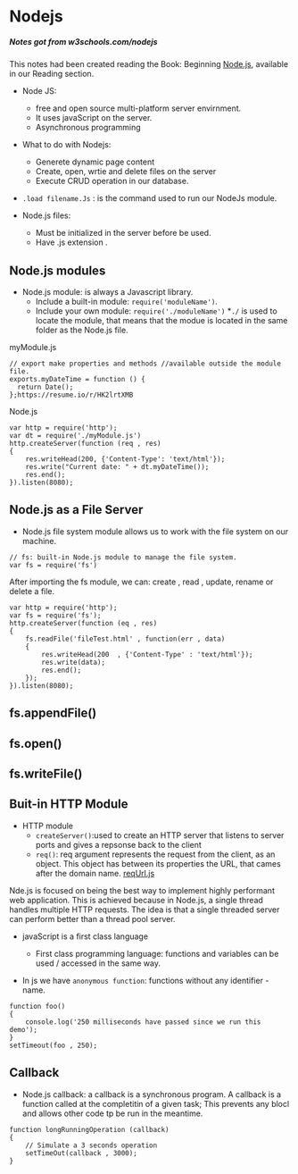 # Nodejs
##### Notes got from w3schools.com/nodejs

This notes had been created reading the Book: Beginning [Node.js](../Readings/BeginningNode.js.pdf), available in our Reading section.

* Node JS:
    * free and open source multi-platform server envirnment.
    * It uses javaScript on the server.
    * Asynchronous programming

* What to do with Nodejs:
    * Generete dynamic page content
    * Create, open, wrtie and delete files on the server
    * Execute CRUD operation in our database.

* ```.load filename.Js``` : is the command used to run our NodeJs module.

* Node.js files:    
    * Must be initialized in the server before be used.
    * Have .js extension .


## Node.js modules

* Node.js module: is always a Javascript library.
    * Include a built-in module: ```require('moduleName')```.
    * Include your own module:
    ```require('./moduleName')```
        *```./``` is used to locate the module, that means that the modue is located in the same folder as the Node.js file.  

myModule.js
```
// export make properties and methods //available outside the module file.
exports.myDateTime = function () {
  return Date();
};https://resume.io/r/HK2lrtXMB
```

Node.js
```
var http = require('http');
var dt = require('./myModule.js')
http.createServer(function (req , res)
{
    res.writeHead(200, {'Content-Type': 'text/html'});
    res.write("Current date: " + dt.myDateTime());
    res.end();
}).listen(8080);
```

## Node.js as a File Server
* Node.js file system module allows us to work with the file system on our machine.
```
// fs: built-in Node.js module to manage the file system.
var fs = require('fs')
```
After importing the fs module, we can: create , read , update, rename or delete a file.
```
var http = require('http');
var fs = require('fs');
http.createServer(function (eq , res)
{
	fs.readFile('fileTest.html' , function(err , data)
	{
		res.writeHead(200  , {'Content-Type' : 'text/html'});
		res.write(data);
		res.end();
	});
}).listen(8080);
```

## fs.appendFile()


## fs.open()

## fs.writeFile()

## Buit-in HTTP Module
* HTTP module   
    *  ```createServer()```:used to create an HTTP server that listens to server ports and gives a repsonse back to the client
    * ```req()```: req argument represents the request from the client, as an object. This object has between its properties the URL, that cames after the domain name. [reqUrl.js](reqUrl.js)



Nde.js is focused on being the best way to implement highly performant web application.
This is achieved because in Node.js, a single thread handles multiple HTTP requests. The idea is that a single threaded server can perform better than a thread pool server.

* javaScript is a first class language
    * First class programming language: functions and variables can be used / accessed in the same way.

*  In js we have ```anonymous function```: functions without any identifier - name.
```$xslt
function foo()
{
    console.log('250 milliseconds have passed since we run this demo');
}
setTimeout(foo , 250);
```
## Callback
* Node.js callback: a callback is a synchronous program. A callback is a function called at the completitin of a given task;
This prevents any blocl and allows other code tp be run in the meantime.
```$xslt
function longRunningOperation (callback)
{
    // Simulate a 3 seconds operation
    setTimeOut(callback , 3000);
}
```

